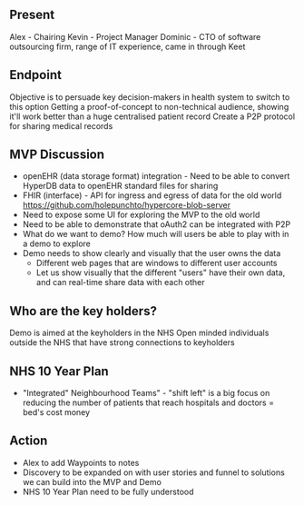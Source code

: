 ## Present
Alex - Chairing
Kevin - Project Manager
Dominic - CTO of software outsourcing firm, range of IT experience, came in through Keet

## Endpoint
Objective is to persuade key decision-makers in health system to switch to this option
Getting a proof-of-concept to non-technical audience, showing it'll work better than a huge centralised patient record
Create a P2P protocol for sharing medical records

## MVP Discussion
* openEHR (data storage format) integration - Need to be able to convert HyperDB data to openEHR standard files for sharing
* FHIR (interface) - API for ingress and egress of data for the old world https://github.com/holepunchto/hypercore-blob-server
* Need to expose some UI for exploring the MVP to the old world
* Need to be able to demonstrate that oAuth2 can be integrated with P2P
* What do we want to demo? How much will users be able to play with in a demo to explore
* Demo needs to show clearly and visually that the user owns the data
  * Different web pages that are windows to different user accounts
  * Let us show visually that the different "users" have their own data, and can real-time share data with each other
 
## Who are the key holders?
Demo is aimed at the keyholders in the NHS
Open minded individuals outside the NHS that have strong connections to keyholders

## NHS 10 Year Plan
* "Integrated" Neighbourhood Teams" - "shift left" is a big focus on reducing the number of patients that reach hospitals and doctors = bed's cost money

## Action
* Alex to add Waypoints to notes
* Discovery to be expanded on with user stories and funnel to solutions we can build into the MVP and Demo
* NHS 10 Year Plan need to be fully understood
